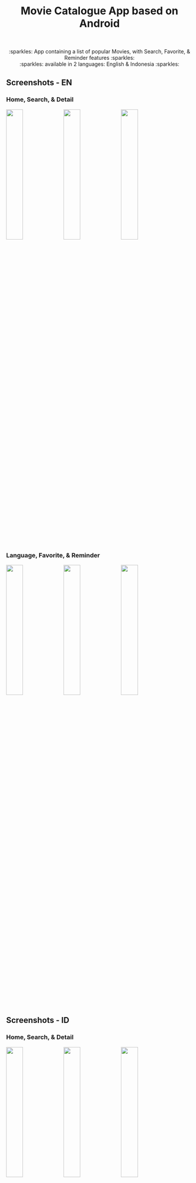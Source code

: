 <h1 align="center">Movie Catalogue App based on Android</h1></br>

<p align="center">
:sparkles: App containing a list of popular Movies, with Search, Favorite, & Reminder features :sparkles:
  <br />
:sparkles: available in 2 languages: English & Indonesia :sparkles:
</p>

## Screenshots - EN

### Home, Search, & Detail

<img src="https://github.com/Fatimazza/MovieCatalogue/assets/15083104/332db824-4305-4d15-b7a3-63ddf082a584"  width="30%" height="30%">
<img src="https://github.com/Fatimazza/MovieCatalogue/assets/15083104/f6a85263-0526-4190-845c-95a625ee370c"  width="30%" height="30%">
<img src="https://github.com/Fatimazza/MovieCatalogue/assets/15083104/2a58fdde-3973-41bc-8243-184e340523fe"  width="30%" height="30%">

### Language, Favorite, & Reminder

<img src="https://github.com/Fatimazza/MovieCatalogue/assets/15083104/c4efca59-e7c1-4277-8404-b1d40aa9e688"  width="30%" height="30%">
<img src="https://github.com/Fatimazza/MovieCatalogue/assets/15083104/090dce2a-3a9d-42e8-9103-c5e98e105240"  width="30%" height="30%">
<img src="https://github.com/Fatimazza/MovieCatalogue/assets/15083104/d9f6f46f-5684-4f40-b21d-079530999251"  width="30%" height="30%">

  <br />
  <br />
    
## Screenshots - ID

### Home, Search, & Detail

<img src="https://github.com/Fatimazza/MovieCatalogue/assets/15083104/7b2af321-cefa-4f5d-8491-ca4fe9d9390d"  width="30%" height="30%">
<img src="https://github.com/Fatimazza/MovieCatalogue/assets/15083104/f9e46052-3543-412e-ab0c-3cbe2228d252"  width="30%" height="30%">
<img src="https://github.com/Fatimazza/MovieCatalogue/assets/15083104/921e8d2e-e2b5-42eb-ba5e-6ab9265867f1"  width="30%" height="30%">

### Language, Favorite, & Reminder

<img src="https://github.com/Fatimazza/MovieCatalogue/assets/15083104/c83d9a25-f468-419c-8aa2-e2a033c25dcf"  width="30%" height="30%">
<img src="https://github.com/Fatimazza/MovieCatalogue/assets/15083104/567bccaa-1d81-4ee2-be2e-45093965ffb3"  width="30%" height="30%">
<img src="https://github.com/Fatimazza/MovieCatalogue/assets/15083104/f8cc275a-5e59-4438-9e86-a9329561e1dd"  width="30%" height="30%">
